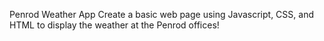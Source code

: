Penrod Weather App
Create a basic web page using Javascript, CSS, and HTML to display the weather at the Penrod offices!